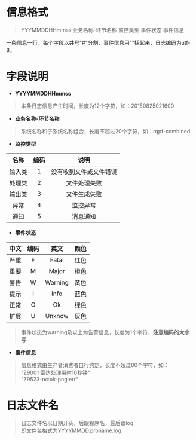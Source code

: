 
# 信息格式 #
>YYYMMDDHHmmss 业务名称-环节名称 监控类型 事件状态 事件信息

一条信息一行，每个字段以井号"#"分割，事件信息用""括起来，日志编码为utf-8。

# 字段说明 #
* **YYYYMMDDHHmmss**

>本条日志信息产生时间，长度为12个字符，如：20150825021600

* **业务名称-环节名称**

>系统名称和子系统名称组合，长度不超过20个字符，如：rqpf-combined

* **监控类型**

|名称|编码|说明|
|:-:|:-:|:-:|
|输入类|1|没有收到文件或文件错误|
|处理类|2|文件处理失败|
|输出类|3|文件生成失败|
|异常|4|监控异常|
|通知|5|消息通知|

* **事件状态**

|中文|编码|英文|颜色|
|:-:|:-:|:-:|:-:|
|严重|F|Fatal|红色|
|重要|M|Major|橙色|
|警告|W|Warning|黄色|
|提示|I|Info|蓝色|
|正常|O|Ok|绿色|
|扩展|U|Unknow|灰色|

> 事件状态为warning及以上为告警信息，长度为1个字符，**注意编码的大小写**

* **事件信息**

> 信息格式由生产者消费者自行约定，长度不超过80个字符，如：  
"Z9001 雷达处理用时10秒钟"  
"Z9523-nc:ok-png:err"

# 日志文件名 #
> 日志文件名以日期开头，后跟程序名，最后跟log  
即文件名格式为YYYYMMDD.proname.log
